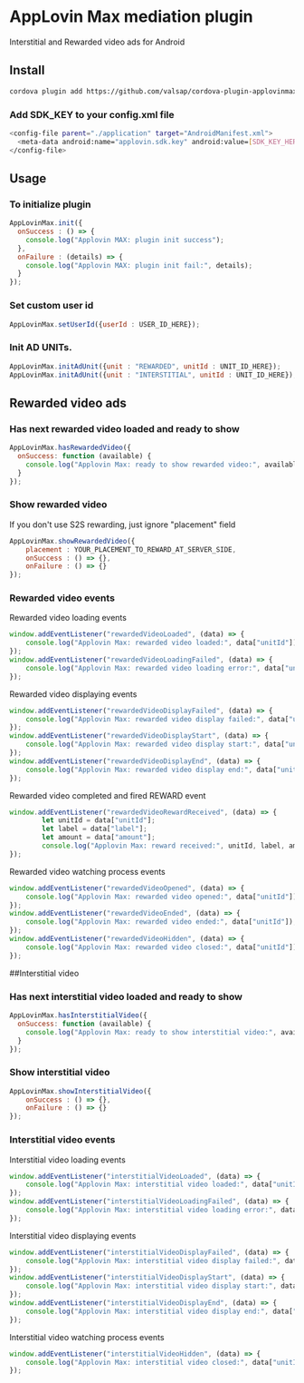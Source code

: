 # AppLovin Max mediation plugin

Interstitial and Rewarded video ads for Android

## Install
```bash
cordova plugin add https://github.com/valsap/cordova-plugin-applovinmax-ads.git
```

### Add SDK_KEY to your config.xml file
```bash
<config-file parent="./application" target="AndroidManifest.xml">
  <meta-data android:name="applovin.sdk.key" android:value=[SDK_KEY_HERE]/>
</config-file>
```

## Usage
### To initialize plugin
```js
AppLovinMax.init({
  onSuccess : () => {
    console.log("Applovin MAX: plugin init success");
  },
  onFailure : (details) => {
    console.log("Applovin MAX: plugin init fail:", details);
  }
});
```

### Set custom user id
```js
AppLovinMax.setUserId({userId : USER_ID_HERE});
```

### Init AD UNITs.
```js
AppLovinMax.initAdUnit({unit : "REWARDED", unitId : UNIT_ID_HERE});
AppLovinMax.initAdUnit({unit : "INTERSTITIAL", unitId : UNIT_ID_HERE});
```

## Rewarded video ads

### Has next rewarded video loaded and ready to show
```js
AppLovinMax.hasRewardedVideo({
  onSuccess: function (available) {
    console.log("Applovin Max: ready to show rewarded video:", available);
  }
});
```

### Show rewarded video
If you don't use S2S rewarding, just ignore "placement" field
```js
AppLovinMax.showRewardedVideo({
    placement : YOUR_PLACEMENT_TO_REWARD_AT_SERVER_SIDE,
    onSuccess : () => {},
    onFailure : () => {}
});
```

### Rewarded video events
Rewarded video loading events
```js
window.addEventListener("rewardedVideoLoaded", (data) => {
    console.log("Applovin Max: rewarded video loaded:", data["unitId"]);
});
window.addEventListener("rewardedVideoLoadingFailed", (data) => {
    console.log("Applovin Max: rewarded video loading error:", data["unitId"], data["errorCode"]);
});
```
Rewarded video displaying events
```js
window.addEventListener("rewardedVideoDisplayFailed", (data) => {
    console.log("Applovin Max: rewarded video display failed:", data["unitId"], data["errorCode"]);
});
window.addEventListener("rewardedVideoDisplayStart", (data) => {
    console.log("Applovin Max: rewarded video display start:", data["unitId"]);
});
window.addEventListener("rewardedVideoDisplayEnd", (data) => {
    console.log("Applovin Max: rewarded video display end:", data["unitId"]);
});
```
Rewarded video completed and fired REWARD event
```js
window.addEventListener("rewardedVideoRewardReceived", (data) => {
        let unitId = data["unitId"];
        let label = data["label"];
        let amount = data["amount"];
        console.log("Applovin Max: reward received:", unitId, label, amount);
});
```
Rewarded video watching process events
```js
window.addEventListener("rewardedVideoOpened", (data) => {
    console.log("Applovin Max: rewarded video opened:", data["unitId"]);
});
window.addEventListener("rewardedVideoEnded", (data) => {
    console.log("Applovin Max: rewarded video ended:", data["unitId"]);
});
window.addEventListener("rewardedVideoHidden", (data) => {
    console.log("Applovin Max: rewarded video closed:", data["unitId"]);
});
```

##Interstitial video
### Has next interstitial video loaded and ready to show
```js
AppLovinMax.hasInterstitialVideo({
  onSuccess: function (available) {
    console.log("Applovin Max: ready to show interstitial video:", available);
  }
});
```

### Show interstitial video
```js
AppLovinMax.showInterstitialVideo({
    onSuccess : () => {},
    onFailure : () => {}
});
```

### Interstitial video events
Interstitial video loading events
```js
window.addEventListener("interstitialVideoLoaded", (data) => {
    console.log("Applovin Max: interstitial video loaded:", data["unitId"]);
});
window.addEventListener("interstitialVideoLoadingFailed", (data) => {
    console.log("Applovin Max: interstitial video loading error:", data["unitId"], data["errorCode"]);
});
```
Interstitial video displaying events
```js
window.addEventListener("interstitialVideoDisplayFailed", (data) => {
    console.log("Applovin Max: interstitial video display failed:", data["unitId"], data["errorCode"]);
});
window.addEventListener("interstitialVideoDisplayStart", (data) => {
    console.log("Applovin Max: interstitial video display start:", data["unitId"]);
});
window.addEventListener("interstitialVideoDisplayEnd", (data) => {
    console.log("Applovin Max: interstitial video display end:", data["unitId"]);
});
```
Interstitial video watching process events
```js
window.addEventListener("interstitialVideoHidden", (data) => {
    console.log("Applovin Max: interstitial video closed:", data["unitId"]);
});
```